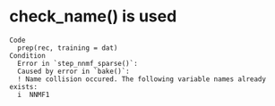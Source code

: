 # check_name() is used

    Code
      prep(rec, training = dat)
    Condition
      Error in `step_nnmf_sparse()`:
      Caused by error in `bake()`:
      ! Name collision occured. The following variable names already exists:
      i  NNMF1

